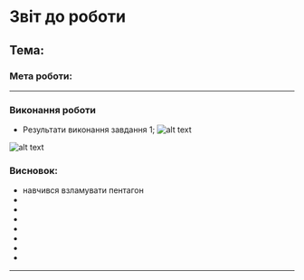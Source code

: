# Звіт до роботи
## Тема: 
### Мета роботи: 
---
### Виконання роботи
-  Результати виконання завдання 1;
![alt text](https://i.imgur.com/aO544JC.png)
            

![alt text](https://i.imgur.com/aO544JC.png)

### Висновок: 


-  навчився взламувати пентагон 
-  
-  
-  
-  
-  
-  
-  
---